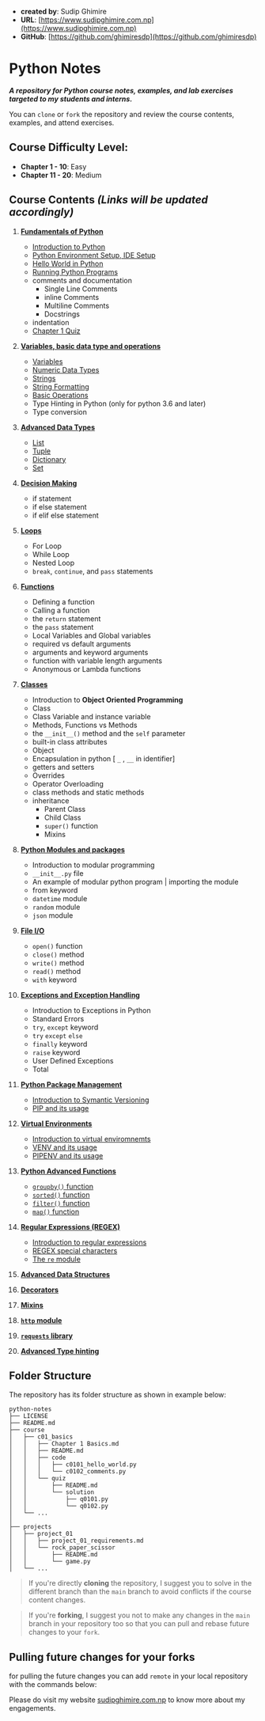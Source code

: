 - **created by**: Sudip Ghimire
- **URL**: [https://www.sudipghimire.com.np](https://www.sudipghimire.com.np)
- **GitHub**: [https://github.com/ghimiresdp](https://github.com/ghimiresdp)

# Python Notes

**_A repository for Python course notes, examples, and lab exercises targeted to my students and interns._**

You can `clone` or `fork` the repository and review the course contents, examples, and attend exercises.

## Course Difficulty Level:

- **Chapter 1 - 10**: Easy
- **Chapter 11 - 20**: Medium

## Course Contents _(Links will be updated accordingly)_

1. **[Fundamentals of Python](course/c01_basics/)**
   - [Introduction to Python](course/c01_basics/Chapter%201%20Basics.md)
   - [Python Environment Setup, IDE Setup](course/c01_basics/Chapter%201%20Basics.md#installing-python)
   - [Hello World in Python](course/c01_basics/Chapter%201%20Basics.md#hello-world-with-idle)
   - [Running Python Programs](course/c01_basics/Chapter%201%20Basics.md#creating-editing-and-running-python-files)
   - comments and documentation
       - Single Line Comments
       - inline Comments
       - Multiline Comments
       - Docstrings
   - indentation
   - [Chapter 1 Quiz](course/c01_basics/quiz/README.md)

2. **[Variables, basic data type and operations](course/c02_basic_data_types)**
    - [Variables](course/c02_basic_data_types/Chapter%202.1%20Variables.md)
    - [Numeric Data Types](course/c02_basic_data_types/Chapter%202.2%20Numeric%20Data%20Types.md)
    - [Strings](course/c02_basic_data_types/Chapter%202.3%20Strings.md)
    - [String Formatting](course/c02_basic_data_types/Chapter%202.4%20string%20formatting.md)
    - [Basic Operations](course/c02_basic_data_types/Chapter%202.5%20Operations.md)
    - Type Hinting in Python (only for python 3.6 and later)
    - Type conversion

3. **[Advanced Data Types](course/c03_advanced_data_types)**
    - [List](course/c03_advanced_data_types/chapter%203.1%20Lists.md)
    - [Tuple]()
    - [Dictionary]()
    - [Set]()

4. **[Decision Making](course/c04_decision_making)**
    - if statement
    - if else statement
    - if elif else statement

5. **[Loops](course/c05_loops)**
    - For Loop
    - While Loop
    - Nested Loop
    - `break`, `continue`, and `pass` statements

6. **[Functions](course/c06_functions)**
    - Defining a function
    - Calling a function
    - the `return` statement
    - the `pass` statement
    - Local Variables and Global variables
    - required vs default arguments
    - arguments and keyword arguments
    - function with variable length arguments
    - Anonymous or Lambda functions

7. **[Classes](course/c07_oop)**
    - Introduction to **Object Oriented Programming**
    - Class
    - Class Variable and instance variable
    - Methods,  Functions vs Methods
    - the `__init__()` method and the `self` parameter
    - built-in class attributes
    - Object
    - Encapsulation in python [ `_` , `__` in identifier]
    - getters and setters
    - Overrides
    - Operator Overloading
    - class methods and static methods
    - inheritance
      - Parent Class
      - Child Class
      - `super()` function
      - Mixins

8. **[Python Modules and packages](course/c08_modules_packages)**
    - Introduction to modular programming
    - `__init__.py` file
    - An example of modular python program | importing the module
    - from keyword
    - `datetime` module
    - `random` module
    - `json` module

9. **[File I/O](course/c09_file)**
   - `open()` function
   - `close()` method
   - `write()` method
   - `read()` method
   - `with` keyword

10. **[Exceptions and Exception Handling](course/c10_exceptions)**
    - Introduction to Exceptions in Python
    - Standard Errors
    - `try`, `except` keyword
    - `try` `except` `else`
    - `finally` keyword
    - `raise` keyword
    - User Defined Exceptions
    - Total

11. **[Python Package Management](course/c11_pip)**
	- [Introduction to Symantic Versioning](course/c11_pip/c1101%20symver.md)
	- [PIP and its usage](course/c11_pip/c1102%20pip.md)

12. **[Virtual Environments](course/c12_virtual_environment)**
	- [Introduction to virtual enviromnemts](course/c12_virtual_environment/c1201%20virtual%20environment%20intro.md)
	- [VENV and its usage](course/c12_virtual_environment/c1202%20venv.md)
	- [PIPENV and its usage](course/c12_virtual_environment/c1203%20pipenv.md)

13. **[Python Advanced Functions](course/c13_advanced_functions)**
    - [`groupby()` function](course/c13_advanced_functions/chapter%2013.1%20groupby.md)
    - [`sorted()` function](course/c13_advanced_functions/chapter%2013.2%20sorted.md)
    - [`filter()` function](course/c13_advanced_functions/chapter%2013.3%20filter.md)
    - [`map()` function]()

14. **[Regular Expressions (REGEX)](course/c14_regex)**
    - [Introduction to regular expressions](course/c14_regex/chapter%2014.1%20regular%20expressions.md)
    - [REGEX special characters](course/c14_regex/chapter%2014.2%20regex%20special%20characters.md)
    - [The `re` module](course/c14_regex/chapter%2014.3%20the%20re%20module)

15. [**Advanced Data Structures**](course/c15_data_structures)
16. [**Decorators**](course/c16_decorators)
17. [**Mixins**](course/c17_mixins)
18. [**`http` module**](course/c18_python_http)
19. [**`requests` library**](course/c19_requests)
20. [**Advanced Type hinting**](course/c20_advanced_type_hinting)

## Folder Structure
The repository has its folder structure as shown in example below:
```
python-notes
├── LICENSE
├── README.md
├── course
│   ├── c01_basics
│   │   ├── Chapter 1 Basics.md
│   │   ├── README.md
│   │   ├── code
│   │   │   ├── c0101_hello_world.py
│   │   │   └── c0102_comments.py
│   │   └── quiz
│   │       ├── README.md
│   │       └── solution
│   │           ├── q0101.py
│   │           └── q0102.py
│   └── ...
│
├── projects
│   ├── project_01
│   │   ├── project_01_requirements.md
│   │   └── rock_paper_scissor
│   │       ├── README.md
│   │       └── game.py
│   └── ...
```


> If you're directly **cloning** the repository, I suggest you to solve in the different branch than the `main` branch
> to avoid conflicts if the course content changes.

> If you're **forking**, I suggest you not to make any changes in the `main` branch in your repository too so that you
> can pull and rebase future changes to your `fork`.

## Pulling future changes for your forks

for pulling the future changes you can add `remote` in your local repository with the commands below:

Please do visit my website [sudipghimire.com.np](https://sudipghimire.com.np) to know more about my engagements.
